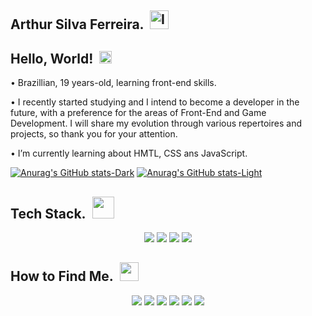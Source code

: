 ## Arthur Silva Ferreira. &nbsp;<img width="30" height="30" alt="Image" src="https://github.com/user-attachments/assets/be9d76ab-b348-48de-8b82-07b83b4711dd" />

## Hello, World!&nbsp;&nbsp;<img src="https://github.com/user-attachments/assets/97b1478f-dc9a-4fdb-be7d-7b3e2c2409d4" width=20px />

• Brazillian, 19 years-old, learning front-end skills.

• I recently started studying and I intend to become a developer in the future, with a preference for the areas of Front-End and Game Development. I will share my evolution through various repertoires and projects, so thank you for your attention.

• I’m currently learning about HMTL, CSS ans JavaScript.

[![Anurag's GitHub stats-Dark](https://github-readme-stats.vercel.app/api?username=zaikkoo&show_icons=true&theme=transparent&hide_border=true&title_color=1572B5&icon_color=1572B5&text_color=D5DBE0#gh-dark-mode-only)](https://github.com/anuraghazra/github-readme-stats#gh-dark-mode-only)
[![Anurag's GitHub stats-Light](https://github-readme-stats.vercel.app/api?username=zaikkoo&show_icons=true&theme=transparent&hide_border=true&title_color=1572B5&icon_color=1572B5&text_color=181717#gh-light-mode-only)](https://github.com/anuraghazra/github-readme-stats#gh-light-mode-only)

## Tech Stack.&nbsp;&nbsp;<img src="https://github.com/user-attachments/assets/d3406d38-308b-40d3-902f-b83c2e0509c4" width=35px />

<div align="center">
    <img src="https://img.shields.io/badge/-html-181717?logo=html5&logoColor=E34F26&style=for-the-badge"/>
    <img src="https://img.shields.io/badge/-css-181717?logo=css&logoColor=1572B5&style=for-the-badge" />
    <img src="https://img.shields.io/badge/javascript-181717?style=for-the-badge&logo=javascript&logoColor=%23F7DF1E" />
    <img src="https://img.shields.io/badge/-python-181717?logo=python&logoColor=FFE873&style=for-the-badge" />
</div>

## How to Find Me.&nbsp;&nbsp;<img src="https://github.com/user-attachments/assets/e32abccf-cbbf-4ba9-a13d-ef92594026ed" width=30px />

<div align="center">
    <a href="https://github.com/zaikkoo" target="_blank"><img src="https://img.shields.io/badge/-github-181717?logo=github&logoColor=white&style=for-the-badge"></a>
    <a href="mailto:arthursilvaferc@gmail.com" target="_blank">
<img src="https://img.shields.io/badge/-gmail-181717?logo=gmail&logoColor=DE4D40&style=for-the-badge"></a>
    <a href="https://www.instagram.com/imarthurzk?igsh=MWI1dTFkcGlzZzlucA==" target="_blank"><img src="https://img.shields.io/badge/-instagram-181717?logo=instagram&logoColor=DD2A7B&style=for-the-badge"></a>
    <a href="https://x.com/oZaikko_" target="_blank"><img src="https://img.shields.io/badge/-x-181717?logo=x&logoColor=white&style=for-the-badge"></a>
    <a href="https://youtube.com/@zaikko01?si=VUBp190VeaM-_ML7" target="_blank"><img src="https://img.shields.io/badge/-youtube-181717?logo=youtube&logoColor=C72424&style=for-the-badge"></a>
    <a href="https://steamcommunity.com/id/zaikko44/" target="_blank"><img src="https://img.shields.io/badge/-steam-181717?logo=steam&logoColor=66C0F4&style=for-the-badge"></a>
</div>
